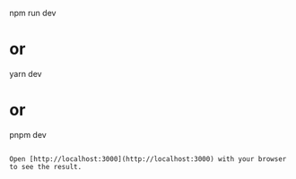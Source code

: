 
npm run dev
# or
yarn dev
# or
pnpm dev
```

Open [http://localhost:3000](http://localhost:3000) with your browser to see the result.

